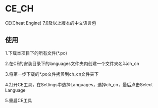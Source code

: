 # CE_CH
CE(Cheat Engine) 7.0及以上版本的中文语言包
## 使用
1.下载本项目下的所有文件(\*.po)

2.在CE的安装目录下的languages文件夹内创建一个文件夹名叫ch_cn

3.将第一步下载的\*.po文件拷贝到ch_cn文件夹下

4.打开CE工具，在Settings中选择Languages，选择ch_cn，最后点击Select Language

5.重启CE工具
